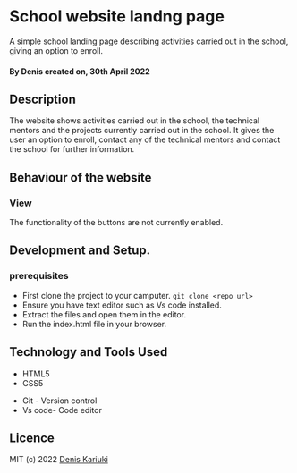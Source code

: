  # School website landng page

 A simple school landing page describing activities carried out in the school, giving an option to enroll.

#### By **Denis** created on, 30th April 2022

## Description

The website shows activities carried out in the school, the technical mentors and the projects currently carried out in the school. It gives the user an option to enroll, contact any of the technical mentors and contact the school for further information.

## Behaviour of the website
### View
The functionality of the buttons are not currently enabled.


## Development and Setup.

### prerequisites
+ First clone the project to your camputer. ```git clone <repo url>```
+ Ensure you have text editor such as Vs code installed.
+ Extract the files and open them in the editor.
+ Run the index.html file in your browser.



## Technology and Tools Used

+ HTML5
+ CSS5
- Git - Version control
- Vs code- Code editor


## Licence
MIT (c) 2022 [Denis Kariuki](https://github.com/Munene-Kariuki)